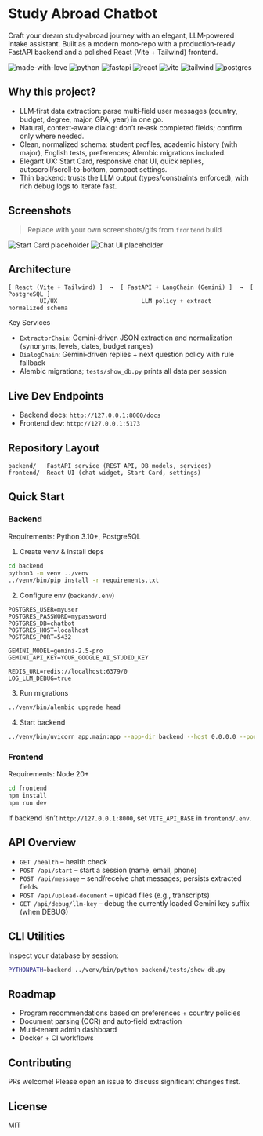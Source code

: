 # Study Abroad Chatbot

Craft your dream study‑abroad journey with an elegant, LLM‑powered intake assistant. Built as a modern mono‑repo with a production‑ready FastAPI backend and a polished React (Vite + Tailwind) frontend.

![made-with-love](https://img.shields.io/badge/made%20with-❤️-ff477e) ![python](https://img.shields.io/badge/Python-3.10+-3776AB?logo=python&logoColor=white) ![fastapi](https://img.shields.io/badge/FastAPI-0.111+-009688?logo=fastapi&logoColor=white) ![react](https://img.shields.io/badge/React-18-61DAFB?logo=react&logoColor=222) ![vite](https://img.shields.io/badge/Vite-5-646CFF?logo=vite&logoColor=white) ![tailwind](https://img.shields.io/badge/Tailwind-4-38B2AC?logo=tailwindcss&logoColor=white) ![postgres](https://img.shields.io/badge/PostgreSQL-14+-336791?logo=postgresql&logoColor=white)

## Why this project?
- LLM‑first data extraction: parse multi‑field user messages (country, budget, degree, major, GPA, year) in one go.
- Natural, context‑aware dialog: don’t re‑ask completed fields; confirm only where needed.
- Clean, normalized schema: student profiles, academic history (with major), English tests, preferences; Alembic migrations included.
- Elegant UX: Start Card, responsive chat UI, quick replies, autoscroll/scroll‑to‑bottom, compact settings.
- Thin backend: trusts the LLM output (types/constraints enforced), with rich debug logs to iterate fast.

## Screenshots
> Replace with your own screenshots/gifs from `frontend` build

![Start Card placeholder](https://placehold.co/1000x400?text=Start+Card)
![Chat UI placeholder](https://placehold.co/1000x500?text=Chat+UI)

## Architecture
```
[ React (Vite + Tailwind) ]  →  [ FastAPI + LangChain (Gemini) ]  →  [ PostgreSQL ]
         UI/UX                        LLM policy + extract             normalized schema
```

Key Services
- `ExtractorChain`: Gemini‑driven JSON extraction and normalization (synonyms, levels, dates, budget ranges)
- `DialogChain`: Gemini‑driven replies + next question policy with rule fallback
- Alembic migrations; `tests/show_db.py` prints all data per session

## Live Dev Endpoints
- Backend docs: `http://127.0.0.1:8000/docs`
- Frontend dev: `http://127.0.0.1:5173`

## Repository Layout
```
backend/   FastAPI service (REST API, DB models, services)
frontend/  React UI (chat widget, Start Card, settings)
```

## Quick Start

### Backend
Requirements: Python 3.10+, PostgreSQL

1) Create venv & install deps
```bash
cd backend
python3 -m venv ../venv
../venv/bin/pip install -r requirements.txt
```

2) Configure env (`backend/.env`)
```env
POSTGRES_USER=myuser
POSTGRES_PASSWORD=mypassword
POSTGRES_DB=chatbot
POSTGRES_HOST=localhost
POSTGRES_PORT=5432

GEMINI_MODEL=gemini-2.5-pro
GEMINI_API_KEY=YOUR_GOOGLE_AI_STUDIO_KEY

REDIS_URL=redis://localhost:6379/0
LOG_LLM_DEBUG=true
```

3) Run migrations
```bash
../venv/bin/alembic upgrade head
```

4) Start backend
```bash
../venv/bin/uvicorn app.main:app --app-dir backend --host 0.0.0.0 --port 8000 --reload
```

### Frontend
Requirements: Node 20+
```bash
cd frontend
npm install
npm run dev
```
If backend isn’t `http://127.0.0.1:8000`, set `VITE_API_BASE` in `frontend/.env`.

## API Overview
- `GET /health` – health check
- `POST /api/start` – start a session (name, email, phone)
- `POST /api/message` – send/receive chat messages; persists extracted fields
- `POST /api/upload-document` – upload files (e.g., transcripts)
- `GET /api/debug/llm-key` – debug the currently loaded Gemini key suffix (when DEBUG)

## CLI Utilities
Inspect your database by session:
```bash
PYTHONPATH=backend ../venv/bin/python backend/tests/show_db.py
```

## Roadmap
- Program recommendations based on preferences + country policies
- Document parsing (OCR) and auto‑field extraction
- Multi‑tenant admin dashboard
- Docker + CI workflows

## Contributing
PRs welcome! Please open an issue to discuss significant changes first.

## License
MIT
